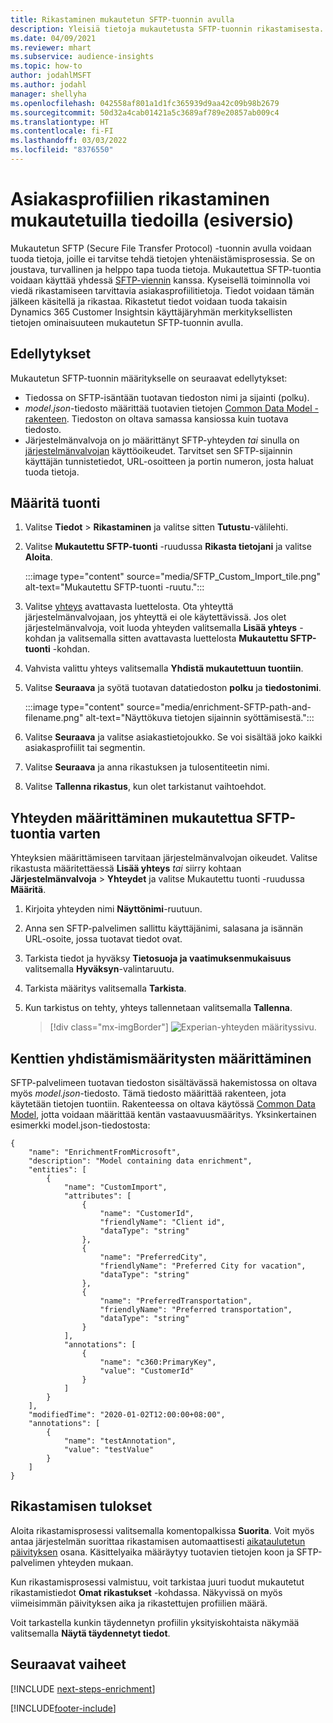 ```yaml
---
title: Rikastaminen mukautetun SFTP-tuonnin avulla
description: Yleisiä tietoja mukautetusta SFTP-tuonnin rikastamisesta.
ms.date: 04/09/2021
ms.reviewer: mhart
ms.subservice: audience-insights
ms.topic: how-to
author: jodahlMSFT
ms.author: jodahl
manager: shellyha
ms.openlocfilehash: 042558af801a1d1fc365939d9aa42c09b98b2679
ms.sourcegitcommit: 50d32a4cab01421a5c3689af789e20857ab009c4
ms.translationtype: HT
ms.contentlocale: fi-FI
ms.lasthandoff: 03/03/2022
ms.locfileid: "8376550"
---
```

# <a name="enrich-customer-profiles-with-custom-data-preview"></a>Asiakasprofiilien rikastaminen mukautetuilla tiedoilla (esiversio)

Mukautetun SFTP (Secure File Transfer Protocol) -tuonnin avulla voidaan tuoda tietoja, joille ei tarvitse tehdä tietojen yhtenäistämisprosessia. Se on joustava, turvallinen ja helppo tapa tuoda tietoja. Mukautettua SFTP-tuontia voidaan käyttää yhdessä [SFTP-viennin](export-sftp.md) kanssa. Kyseisellä toiminnolla voi viedä rikastamiseen tarvittavia asiakasprofiilitietoja. Tiedot voidaan tämän jälkeen käsitellä ja rikastaa. Rikastetut tiedot voidaan tuoda takaisin Dynamics 365 Customer Insightsin käyttäjäryhmän merkityksellisten tietojen ominaisuuteen mukautetun SFTP-tuonnin avulla.

## <a name="prerequisites"></a>Edellytykset

Mukautetun SFTP-tuonnin määritykselle on seuraavat edellytykset:

- Tiedossa on SFTP-isäntään tuotavan tiedoston nimi ja sijainti (polku).
- *model.json*-tiedosto määrittää tuotavien tietojen [Common Data Model -rakenteen](/common-data-model/). Tiedoston on oltava samassa kansiossa kuin tuotava tiedosto.
- Järjestelmänvalvoja on jo määrittänyt SFTP-yhteyden *tai* sinulla on [järjestelmänvalvojan](permissions.md#admin) käyttöoikeudet. Tarvitset sen SFTP-sijainnin käyttäjän tunnistetiedot, URL-osoitteen ja portin numeron, josta haluat tuoda tietoja.


## <a name="configure-the-import"></a>Määritä tuonti

1. Valitse **Tiedot** > **Rikastaminen** ja valitse sitten **Tutustu**-välilehti.

1. Valitse **Mukautettu SFTP-tuonti** -ruudussa **Rikasta tietojani** ja valitse **Aloita**.

   :::image type="content" source="media/SFTP_Custom_Import_tile.png" alt-text="Mukautettu SFTP-tuonti -ruutu.":::

1. Valitse [yhteys](connections.md) avattavasta luettelosta. Ota yhteyttä järjestelmänvalvojaan, jos yhteyttä ei ole käytettävissä. Jos olet järjestelmänvalvoja, voit luoda yhteyden valitsemalla **Lisää yhteys** -kohdan ja valitsemalla sitten avattavasta luettelosta **Mukautettu SFTP-tuonti** -kohdan.

1. Vahvista valittu yhteys valitsemalla **Yhdistä mukautettuun tuontiin**.

1.  Valitse **Seuraava** ja syötä tuotavan datatiedoston **polku** ja **tiedostonimi**.

    :::image type="content" source="media/enrichment-SFTP-path-and-filename.png" alt-text="Näyttökuva tietojen sijainnin syöttämisestä.":::

1. Valitse **Seuraava** ja valitse asiakastietojoukko. Se voi sisältää joko kaikki asiakasprofiilit tai segmentin.

1. Valitse **Seuraava** ja anna rikastuksen ja tulosentiteetin nimi. 

1. Valitse **Tallenna rikastus**, kun olet tarkistanut vaihtoehdot.

## <a name="configure-the-connection-for-sftp-custom-import"></a>Yhteyden määrittäminen mukautettua SFTP-tuontia varten 

Yhteyksien määrittämiseen tarvitaan järjestelmänvalvojan oikeudet. Valitse rikastusta määritettäessä **Lisää yhteys** *tai* siirry kohtaan **Järjestelmänvalvoja** > **Yhteydet** ja valitse Mukautettu tuonti -ruudussa **Määritä**.

1. Kirjoita yhteyden nimi **Näyttönimi**-ruutuun.

1. Anna sen SFTP-palvelimen sallittu käyttäjänimi, salasana ja isännän URL-osoite, jossa tuotavat tiedot ovat.

1. Tarkista tiedot ja hyväksy **Tietosuoja ja vaatimuksenmukaisuus** valitsemalla **Hyväksyn**-valintaruutu.

1. Tarkista määritys valitsemalla **Tarkista**.

1. Kun tarkistus on tehty, yhteys tallennetaan valitsemalla **Tallenna**.

   > [!div class="mx-imgBorder"]
   > ![Experian-yhteyden määrityssivu.](media/enrichment-SFTP-connection.png "Experian-yhteyden määrityssivu")


## <a name="defining-field-mappings"></a>Kenttien yhdistämismääritysten määrittäminen 

SFTP-palvelimeen tuotavan tiedoston sisältävässä hakemistossa on oltava myös *model.json*-tiedosto. Tämä tiedosto määrittää rakenteen, jota käytetään tietojen tuontiin. Rakenteessa on oltava käytössä [Common Data Model](/common-data-model/), jotta voidaan määrittää kentän vastaavuusmääritys. Yksinkertainen esimerkki model.json-tiedostosta:

```
{
    "name": "EnrichmentFromMicrosoft",
    "description": "Model containing data enrichment",
    "entities": [
        {
            "name": "CustomImport",
            "attributes": [
                {
                    "name": "CustomerId",
                    "friendlyName": "Client id",
                    "dataType": "string"
                },
                {
                    "name": "PreferredCity",
                    "friendlyName": "Preferred City for vacation",
                    "dataType": "string"
                },
                {
                    "name": "PreferredTransportation",
                    "friendlyName": "Preferred transportation",
                    "dataType": "string"
                }
            ],
            "annotations": [
                {
                    "name": "c360:PrimaryKey",
                    "value": "CustomerId"
                }
            ]
        }
    ],
    "modifiedTime": "2020-01-02T12:00:00+08:00",
    "annotations": [
        {
            "name": "testAnnotation",
            "value": "testValue"
        }
    ]
}
```

## <a name="enrichment-results"></a>Rikastamisen tulokset

Aloita rikastamisprosessi valitsemalla komentopalkissa **Suorita**. Voit myös antaa järjestelmän suorittaa rikastamisen automaattisesti [aikataulutetun päivityksen](system.md#schedule-tab) osana. Käsittelyaika määräytyy tuotavien tietojen koon ja SFTP-palvelimen yhteyden mukaan.

Kun rikastamisprosessi valmistuu, voit tarkistaa juuri tuodut mukautetut rikastamistiedot **Omat rikastukset** -kohdassa. Näkyvissä on myös viimeisimmän päivityksen aika ja rikastettujen profiilien määrä.

Voit tarkastella kunkin täydennetyn profiilin yksityiskohtaista näkymää valitsemalla **Näytä täydennetyt tiedot**.

## <a name="next-steps"></a>Seuraavat vaiheet

[!INCLUDE [next-steps-enrichment](../includes/next-steps-enrichment.md)]

[!INCLUDE[footer-include](../includes/footer-banner.md)]
